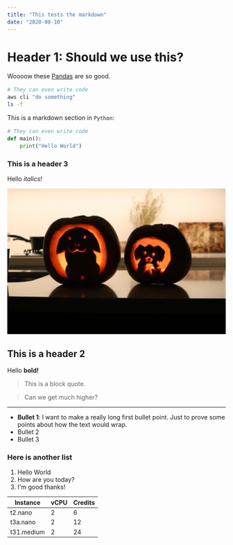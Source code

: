 ```yaml
---
title: "This tests the markdown"
date: "2020-08-10"
---
```


# Header 1: Should we use this?

Woooow these [Pandas](#) are so good.

```bash
# They can even write code
aws cli "do something"
ls -f
```

This is a markdown section in `Python`:

```python
# They can even write code
def main():
    print("Hello World")
```

### This is a header 3

Hello _italics!_

![image](./test_pumpkin.jpg)

## This is a header 2

Hello **bold!**

> This is a block quote.

> Can we get much higher?

---

- **Bullet 1**: I want to make a really long first bullet point. Just to prove some points about how the text would wrap.
- Bullet 2
- Bullet 3

### Here is another list

1. Hello World
1. How are you today?
1. I'm good thanks!

| Instance   | vCPU | Credits |
| ---------- | ---- | ------- |
| t2.nano    | 2    | 6       |
| t3a.nano   | 2    | 12      |
| t31.medium | 2    | 24      |
